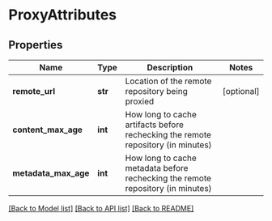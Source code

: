 # ProxyAttributes

## Properties
Name | Type | Description | Notes
------------ | ------------- | ------------- | -------------
**remote_url** | **str** | Location of the remote repository being proxied | [optional] 
**content_max_age** | **int** | How long to cache artifacts before rechecking the remote repository (in minutes) | 
**metadata_max_age** | **int** | How long to cache metadata before rechecking the remote repository (in minutes) | 

[[Back to Model list]](../README.md#documentation-for-models) [[Back to API list]](../README.md#documentation-for-api-endpoints) [[Back to README]](../README.md)


